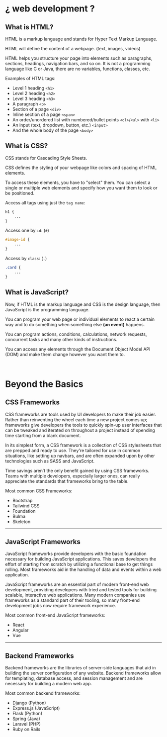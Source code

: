 # ¿ web development ?

## What is HTML?

HTML is a markup language and stands for Hyper Text Markup Language.

HTML will define the content of a webpage. (text, images, videos)

HTML helps you structure your page into elements such as paragraphs, sections, headings, navigation bars, and so on. It is not a programming language like C or Java, there are no variables, functions, classes, etc.

Examples of HTML tags:

- Level 1 heading `<h1>`
- Level 2 heading `<h2>`
- Level 3 heading `<h3>`
- A paragraph `<p>`
- Section of a page `<div>`
- Inline section of a page `<span>`
- An order/unordered list with numbered/bullet points  `<ol>`/`<ul>` with `<li>`
- An input (text, dropdown, button, etc.) `<input>`
- And the whole body of the page `<body>`

## What is CSS?

CSS stands for Cascading Style Sheets.

CSS defines the styling of your webpage like colors and spacing of HTML elements.

To access these elements, you have to "select" them. You can select a single or multiple web elements and specify how you want them to look or be positioned.

Access all tags using just the `tag name`:
```css
h1 {
    ...
}
```

Access one by `id`: (`#`)
```css
#image-id {
    ...
}
```
Access by `class`: (`.`)
```css
.card {
    ...
}
```

## What is JavaScript?

Now, if HTML is the markup language and CSS is the design language, then JavaScript is the programming language.

You can program your web page or individual elements to react a certain way and to do something when something else **(an event)** happens.

You can program actions, conditions, calculations, network requests, concurrent tasks and many other kinds of instructions.

You can access any elements through the Document Object Model API (DOM) and make them change however you want them to.

<br>

# Beyond the Basics

## CSS Frameworks

CSS frameworks are tools used by UI developers to make their job easier. Rather than reinventing the wheel each time a new project comes up; frameworks give developers the tools to quickly spin-up user interfaces that can be tweaked and iterated on throughout a project instead of spending time starting from a blank document.

In its simplest form, a CSS framework is a collection of CSS stylesheets that are prepped and ready to use. They're tailored for use in common situations, like setting up navbars, and are often expanded upon by other technologies such as SASS and JavaScript. 

Time savings aren’t the only benefit gained by using CSS frameworks. Teams with multiple developers, especially larger ones, can really appreciate the standards that frameworks bring to the table. 

Most common CSS Frameworks:
- Bootstrap
- Tailwind CSS
- Foundation
- Bulma
- Skeleton

<hr>

## JavaScript Frameworks

JavaScript frameworks provide developers with the basic foundation necessary for building JavaScript applications. This saves developers the effort of starting from scratch by utilizing a functional base to get things rolling. Most frameworks aid in the handling of data and events within a web application.

JavaScript frameworks are an essential part of modern front-end web development, providing developers with tried and tested tools for building scalable, interactive web applications. Many modern companies use frameworks as a standard part of their tooling, so many front-end development jobs now require framework experience.

Most common front-end JavaScript frameworks:
- React
- Angular
- Vue

<hr>

## Backend Frameworks

Backend frameworks are the libraries of server-side languages that aid in building the server configuration of any website. Backend frameworks allow for templating, database access, and session management and are necessary for building a modern web app.

Most common backend frameworks:
- Django (Python)
- Express.js (JavaScript)
- Flask (Python)
- Spring (Java)
- Laravel (PHP)
- Ruby on Rails